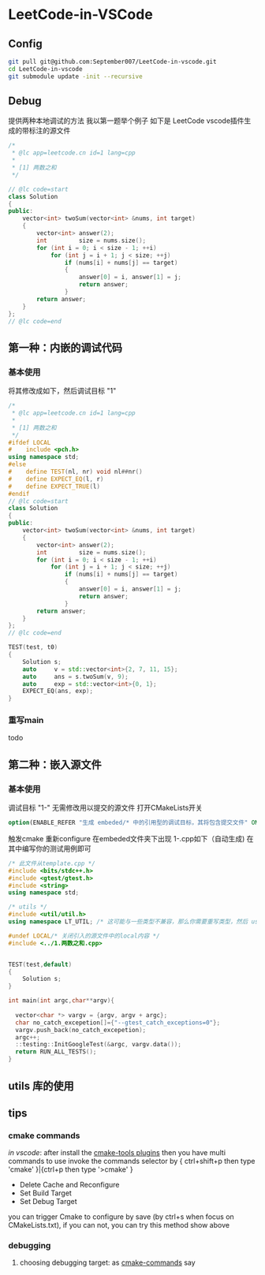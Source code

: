 # LeetCode-in-VSCode


## Config

```bash
git pull git@github.com:September007/LeetCode-in-vscode.git
cd LeetCode-in-vscode
git submodule update -init --recursive
```
## Debug
提供两种本地调试的方法
我以第一题举个例子
如下是 LeetCode vscode插件生成的带标注的源文件
```cpp
/*
 * @lc app=leetcode.cn id=1 lang=cpp
 *
 * [1] 两数之和
 */

// @lc code=start
class Solution
{
public:
    vector<int> twoSum(vector<int> &nums, int target)
    {
        vector<int> answer(2);
        int         size = nums.size();
        for (int i = 0; i < size - 1; ++i)
            for (int j = i + 1; j < size; ++j)
                if (nums[i] + nums[j] == target)
                {
                    answer[0] = i, answer[1] = j;
                    return answer;
                }
        return answer;
    }
};
// @lc code=end

```
## 第一种：内嵌的调试代码
### 基本使用
将其修改成如下，然后调试目标 "1"
```cpp
/*
 * @lc app=leetcode.cn id=1 lang=cpp
 *
 * [1] 两数之和
 */
#ifdef LOCAL
#    include <pch.h>
using namespace std;
#else
#    define TEST(nl, nr) void nl##nr()
#    define EXPECT_EQ(l, r)
#    define EXPECT_TRUE(l)
#endif
// @lc code=start
class Solution
{
public:
    vector<int> twoSum(vector<int> &nums, int target)
    {
        vector<int> answer(2);
        int         size = nums.size();
        for (int i = 0; i < size - 1; ++i)
            for (int j = i + 1; j < size; ++j)
                if (nums[i] + nums[j] == target)
                {
                    answer[0] = i, answer[1] = j;
                    return answer;
                }
        return answer;
    }
};
// @lc code=end

TEST(test, t0)
{
    Solution s;
    auto     v = std::vector<int>{2, 7, 11, 15};
    auto     ans = s.twoSum(v, 9);
    auto     exp = std::vector<int>{0, 1};
    EXPECT_EQ(ans, exp);
}
```
### 重写main
todo

## 第二种：嵌入源文件
### 基本使用 
调试目标 "1-"
无需修改用以提交的源文件
打开CMakeLists开关
```cmake
option(ENABLE_REFER "生成 embeded/* 中的引用型的调试目标，其将包含提交文件" ON)
```
触发cmake 重新configure
在embeded文件夹下出现 1-.cpp如下（自动生成)
在其中编写你的测试用例即可
```cpp
/* 此文件从template.cpp */
#include <bits/stdc++.h>
#include <gtest/gtest.h>
#include <string>
using namespace std;

/* utils */
#include <util/util.h>
using namespace LT_UTIL; /* 这可能与一些类型不兼容，那么你需要重写类型，然后 using yourtype; */

#undef LOCAL/* 关闭引入的源文件中的local内容 */
#include <../1.两数之和.cpp>


TEST(test,default)
{
    Solution s;
}

int main(int argc,char**argv){
    
  vector<char *> vargv = {argv, argv + argc};
  char no_catch_excepetion[]={"--gtest_catch_exceptions=0"};
  vargv.push_back(no_catch_excepetion);
  argc++;
  ::testing::InitGoogleTest(&argc, vargv.data());
  return RUN_ALL_TESTS();
}

```

## utils 库的使用


## tips

### cmake commands
*in vscode*: 
after install the [cmake-tools plugins](https://marketplace.visualstudio.com/items?itemName=ms-vscode.cmake-tools) then you have multi commands to use
invoke the commands selector by { ctrl+shift+p then type 'cmake' }|{ctrl+p then type '>cmake' } 
* Delete Cache and Reconfigure
* Set Build Target
* Set Debug Target

you can trigger Cmake to configure by save (by ctrl+s when focus on CMakeLists.txt), if you can not, you can try this method show above

### debugging 

1. choosing debugging target: as [cmake-commands](#cmake-commands) say